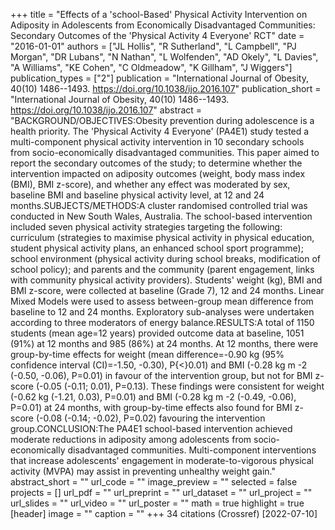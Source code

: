 +++
title = "Effects of a 'school-Based' Physical Activity Intervention on Adiposity in Adolescents from Economically Disadvantaged Communities: Secondary Outcomes of the 'Physical Activity 4 Everyone' RCT"
date = "2016-01-01"
authors = ["JL Hollis", "R Sutherland", "L Campbell", "PJ Morgan", "DR Lubans", "N Nathan", "L Wolfenden", "AD Okely", "L Davies", "A Williams", "KE Cohen", "C Oldmeadow", "K Gillham", "J Wiggers"]
publication_types = ["2"]
publication = "International Journal of Obesity, 40(10) 1486--1493. https://doi.org/10.1038/ijo.2016.107"
publication_short = "International Journal of Obesity, 40(10) 1486--1493. https://doi.org/10.1038/ijo.2016.107"
abstract = "BACKGROUND/OBJECTIVES:Obesity prevention during adolescence is a health priority. The 'Physical Activity 4 Everyone' (PA4E1) study tested a multi-component physical activity intervention in 10 secondary schools from socio-economically disadvantaged communities. This paper aimed to report the secondary outcomes of the study; to determine whether the intervention impacted on adiposity outcomes (weight, body mass index (BMI), BMI z-score), and whether any effect was moderated by sex, baseline BMI and baseline physical activity level, at 12 and 24 months.SUBJECTS/METHODS:A cluster randomised controlled trial was conducted in New South Wales, Australia. The school-based intervention included seven physical activity strategies targeting the following: curriculum (strategies to maximise physical activity in physical education, student physical activity plans, an enhanced school sport programme); school environment (physical activity during school breaks, modification of school policy); and parents and the community (parent engagement, links with community physical activity providers). Students' weight (kg), BMI and BMI z-score, were collected at baseline (Grade 7), 12 and 24 months. Linear Mixed Models were used to assess between-group mean difference from baseline to 12 and 24 months. Exploratory sub-analyses were undertaken according to three moderators of energy balance.RESULTS:A total of 1150 students (mean age=12 years) provided outcome data at baseline, 1051 (91%) at 12 months and 985 (86%) at 24 months. At 12 months, there were group-by-time effects for weight (mean difference=-0.90 kg (95% confidence interval (CI)=-1.50, -0.30), P{$<$}0.01) and BMI (-0.28 kg m -2 (-0.50, -0.06), P=0.01) in favour of the intervention group, but not for BMI z-score (-0.05 (-0.11; 0.01), P=0.13). These findings were consistent for weight (-0.62 kg (-1.21, 0.03), P=0.01) and BMI (-0.28 kg m -2 (-0.49, -0.06), P=0.01) at 24 months, with group-by-time effects also found for BMI z-score (-0.08 (-0.14; -0.02), P=0.02) favouring the intervention group.CONCLUSION:The PA4E1 school-based intervention achieved moderate reductions in adiposity among adolescents from socio-economically disadvantaged communities. Multi-component interventions that increase adolescents' engagement in moderate-to-vigorous physical activity (MVPA) may assist in preventing unhealthy weight gain."
abstract_short = ""
url_code = ""
image_preview = ""
selected = false
projects = []
url_pdf = ""
url_preprint = ""
url_dataset = ""
url_project = ""
url_slides = ""
url_video = ""
url_poster = ""
math = true
highlight = true
[header]
image = ""
caption = ""
+++
34 citations (Crossref) [2022-07-10]
